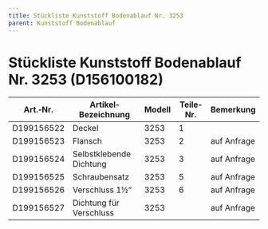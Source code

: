 ```yaml
---
title: Stückliste Kunststoff Bodenablauf Nr. 3253
parent: Kunststoff Bodenablauf
---
```


# Stückliste Kunststoff Bodenablauf Nr. 3253 (D156100182)

|Art.‐Nr.|Artikel‐Bezeichnung|Modell|Teile‐Nr.|Bemerkung|
|---|---|---|---|---|
|D199156522|Deckel|3253|1| |
|D199156523|Flansch|3253|2|auf Anfrage|
|D199156524|Selbstklebende Dichtung|3253|3|auf Anfrage|
|D199156525|Schraubensatz|3253|5|auf Anfrage|
|D199156526|Verschluss 1½“|3253|6|auf Anfrage|
|D199156527|Dichtung für Verschluss|3253| |auf Anfrage|
